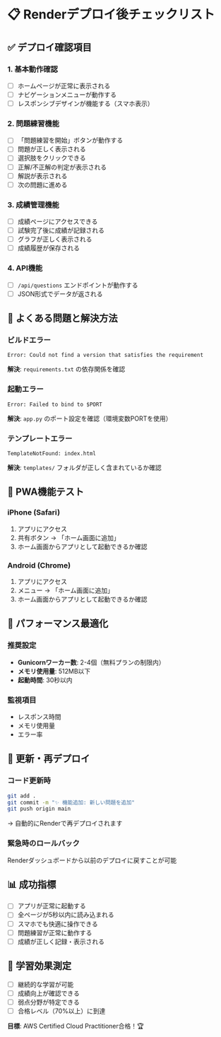 # 📋 Renderデプロイ後チェックリスト

## ✅ デプロイ確認項目

### 1. 基本動作確認
- [ ] ホームページが正常に表示される
- [ ] ナビゲーションメニューが動作する
- [ ] レスポンシブデザインが機能する（スマホ表示）

### 2. 問題練習機能
- [ ] 「問題練習を開始」ボタンが動作する
- [ ] 問題が正しく表示される
- [ ] 選択肢をクリックできる
- [ ] 正解/不正解の判定が表示される
- [ ] 解説が表示される
- [ ] 次の問題に進める

### 3. 成績管理機能
- [ ] 成績ページにアクセスできる
- [ ] 試験完了後に成績が記録される
- [ ] グラフが正しく表示される
- [ ] 成績履歴が保存される

### 4. API機能
- [ ] `/api/questions` エンドポイントが動作する
- [ ] JSON形式でデータが返される

## 🐛 よくある問題と解決方法

### ビルドエラー
```
Error: Could not find a version that satisfies the requirement
```
**解決**: `requirements.txt` の依存関係を確認

### 起動エラー
```
Error: Failed to bind to $PORT
```
**解決**: `app.py` のポート設定を確認（環境変数PORTを使用）

### テンプレートエラー
```
TemplateNotFound: index.html
```
**解決**: `templates/` フォルダが正しく含まれているか確認

## 📱 PWA機能テスト

### iPhone (Safari)
1. アプリにアクセス
2. 共有ボタン → 「ホーム画面に追加」
3. ホーム画面からアプリとして起動できるか確認

### Android (Chrome)
1. アプリにアクセス
2. メニュー → 「ホーム画面に追加」
3. ホーム画面からアプリとして起動できるか確認

## 🚀 パフォーマンス最適化

### 推奨設定
- **Gunicornワーカー数**: 2-4個（無料プランの制限内）
- **メモリ使用量**: 512MB以下
- **起動時間**: 30秒以内

### 監視項目
- レスポンス時間
- メモリ使用量
- エラー率

## 🔄 更新・再デプロイ

### コード更新時
```bash
git add .
git commit -m "✨ 機能追加: 新しい問題を追加"
git push origin main
```
→ 自動的にRenderで再デプロイされます

### 緊急時のロールバック
Renderダッシュボードから以前のデプロイに戻すことが可能

## 📊 成功指標

- [ ] アプリが正常に起動する
- [ ] 全ページが5秒以内に読み込まれる
- [ ] スマホでも快適に操作できる
- [ ] 問題練習が正常に動作する
- [ ] 成績が正しく記録・表示される

## 🎯 学習効果測定

- [ ] 継続的な学習が可能
- [ ] 成績向上が確認できる
- [ ] 弱点分野が特定できる
- [ ] 合格レベル（70%以上）に到達

**目標**: AWS Certified Cloud Practitioner合格！🏆